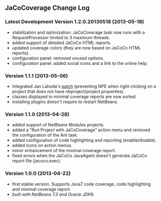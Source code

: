 ## JaCoCoverage Change Log

### Latest Development Version 1.2.0.20130518 (2013-05-18)
* stabilization and optimization: JaCoCoverage task now runs with a RequestProcessor limited to 3 maximum threads.
* added support of detailed JaCoCo HTML reports.
* updated coverage colors (they are now based on JaCoCo HTML reports).
* configuration panel: removed unused options.
* configuration panel: added social icons and a link to the online help.

### Version 1.1.1 (2013-05-06)
* integrated Jan Lahoda's [patch](https://github.com/jonathanlermitage/tikione-jacocoverage/pull/3) (preventing NPE when right-clicking on a project that does not have nbproject/project.properties).
* classes displayed in minimal coverage reports are now sorted.
* installing plugins doesn't require to restart NetBeans.

### Version 1.1.0 (2013-04-28)
* added support of NetBeans Modules projects.
* added a "Run Project with JaCoCoverage" action menu and removed the configuration of the Ant task.
* added configuration of code highlighting and reporting (enable/disable).
* added icons on action menus.
* minor enhancement of the minimal coverage report.
* fixed errors when the JaCoCo JavaAgent doesn't generate JaCoCo report file (jacoco.exec).

### Version 1.0.0 (2013-04-22)
* first stable version. Supports Java7 code coverage, code highlighting and minimal coverage report.
* *built with NetBeans 7.3 and Oracle JDK6.*

